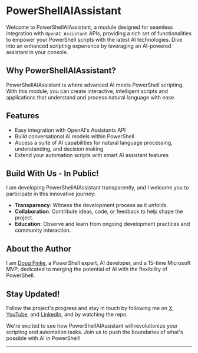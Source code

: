 # PowerShellAIAssistant

Welcome to PowerShellAIAssistant, a module designed for seamless integration with `OpenAI Assistant` APIs, providing a rich set of functionalities to empower your PowerShell scripts with the latest AI technologies. Dive into an enhanced scripting experience by leveraging an AI-powered assistant in your console.

## Why PowerShellAIAssistant?

PowerShellAIAssistant is where advanced AI meets PowerShell scripting. With this module, you can create interactive, intelligent scripts and applications that understand and process natural language with ease.

## Features

- Easy integration with OpenAI's Assistants API
- Build conversational AI models within PowerShell
- Access a suite of AI capabilities for natural language processing, understanding, and decision making
- Extend your automation scripts with smart AI assistant features

<!-- ## Getting Started -->

## Build With Us - In Public!

I am developing PowerShellAIAssistant transparently, and I welcome you to participate in this innovative journey:

- **Transparency**: Witness the development process as it unfolds.
- **Collaboration**: Contribute ideas, code, or feedback to help shape the project.
- **Education**: Observe and learn from ongoing development practices and community interaction.

<!-- ## How to Contribute

## Community and Support

- **Follow Development**: Stay informed about the newest updates and feature rollouts. -->

## About the Author

I am [Doug Finke](https://github.com/dfinke), a PowerShell expert, AI developer, and a 15-time Microsoft MVP, dedicated to merging the potential of AI with the flexibility of PowerShell.

## Stay Updated!

Follow the project's progress and stay in touch by following me on [X](https://x.com/dfinke), [YouTube](https://www.youtube.com/@DougFinke), and [LinkedIn](https://www.linkedin.com/in/douglasfinke/), and by watching the repo.

We're excited to see how PowerShellAIAssistant will revolutionize your scripting and automation tasks. Join us to push the boundaries of what's possible with AI in PowerShell!

---